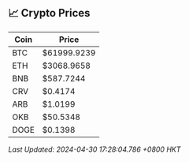 ## 📈 Crypto Prices

| Coin | Price |
| ---- | ----- |
| BTC | $61999.9239 |
| ETH | $3068.9658 |
| BNB | $587.7244 |
| CRV | $0.4174 |
| ARB | $1.0199 |
| OKB | $50.5348 |
| DOGE | $0.1398 |

_Last Updated: 2024-04-30 17:28:04.786 +0800 HKT_